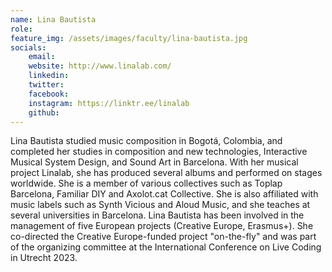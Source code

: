 ```yaml
---
name: Lina Bautista
role: 
feature_img: /assets/images/faculty/lina-bautista.jpg
socials:
    email:
    website: http://www.linalab.com/
    linkedin: 
    twitter:
    facebook:
    instagram: https://linktr.ee/linalab
    github:
---
```

Lina Bautista studied music composition in Bogotá, Colombia, and completed her studies in composition and new technologies, Interactive Musical System Design, and Sound Art in Barcelona. With her musical project Linalab, she has produced several albums and performed on stages worldwide. She is a member of various collectives such as Toplap Barcelona, Familiar DIY and Axolot.cat Collective. She is also affiliated with music labels such as Synth Vicious and Aloud Music, and she teaches at several universities in Barcelona. Lina Bautista has been involved in the management of five European projects (Creative Europe, Erasmus+). She co-directed the Creative Europe-funded project "on-the-fly" and was part of the organizing committee at the International Conference on Live Coding in Utrecht 2023.
